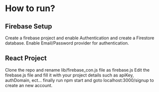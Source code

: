 # How to run?

## Firebase Setup
 Create a firebase project and enable Authentication and create a Firestore database. Enable Email/Password provider for authentication.

## React Project
 Clone the repo and rename lib/firebase_con.js file as firebase.js
 Edit the firebase.js file and fill it with your project details such as apiKey, authDomain, ect...
 finally run npm start and goto localhost:3000/signup to create an new account.